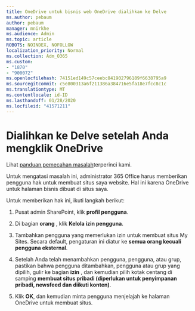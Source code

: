 ```yaml
---
title: OneDrive untuk bisnis web OneDrive dialihkan ke Delve
ms.author: pebaum
author: pebaum
manager: mnirkhe
ms.audience: Admin
ms.topic: article
ROBOTS: NOINDEX, NOFOLLOW
localization_priority: Normal
ms.collection: Adm_O365
ms.custom:
- "1870"
- "900072"
ms.openlocfilehash: 74151ed149c57ceebc841902796189f6638795a9
ms.sourcegitcommit: c5e800313a6f211386a384716e5fa18e7fcc8c1c
ms.translationtype: MT
ms.contentlocale: id-ID
ms.lasthandoff: 01/28/2020
ms.locfileid: "41571211"
---
```

# <a name="redirected-to-delve-after-you-click-onedrive"></a>Dialihkan ke Delve setelah Anda mengklik OneDrive

Lihat [panduan pemecahan masalah](https://docs.microsoft.com/sharepoint/support/sites/troubleshooting-guide-for-sites-stopped-at-provisioning)terperinci kami.

Untuk mengatasi masalah ini, administrator 365 Office harus memberikan pengguna hak untuk membuat situs saya website. Hal ini karena OneDrive untuk halaman bisnis dibuat di situs saya.

Untuk memberikan hak ini, ikuti langkah berikut:

1. Pusat admin SharePoint, klik **profil pengguna**.

2. Di bagian **orang** , klik **Kelola izin pengguna**.

3. Tambahkan pengguna yang memerlukan izin untuk membuat situs My Sites. Secara default, pengaturan ini diatur ke **semua orang kecuali pengguna eksternal**.

4. Setelah Anda telah menambahkan pengguna, pengguna, atau grup, pastikan bahwa pengguna ditambahkan, pengguna atau grup yang dipilih, gulir ke bagian **izin** , dan kemudian pilih kotak centang di samping **membuat situs pribadi (diperlukan untuk penyimpanan pribadi, newsfeed dan diikuti konten)**.

5. Klik **OK**, dan kemudian minta pengguna menjelajah ke halaman OneDrive untuk membuat situs.

